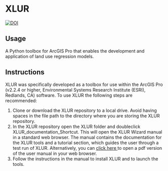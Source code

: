 # XLUR
[![DOI](https://zenodo.org/badge/209522783.svg)](https://zenodo.org/badge/latestdoi/209522783)
## Usage
A Python toolbox for ArcGIS Pro that enables the development and application of land use regression models.
## Instructions
XLUR was specifically developed as a toolbox for use within the ArcGIS Pro (v2.2.4 or higher, Environmental Systems Research Institute (ESRI), Redlands, CA) software. To use XLUR the following steps are recommended:
1. Clone or download the XLUR repository to a local drive. Avoid having spaces in the file path to the directory where you are storing the XLUR repository. 
2. In the XLUR repository open the XLUR folder and doubleclick XLUR_documentation_Shortcut. This will open the XLUR Wizard manual in a standard web browser. The manual contains the documentation for the XLUR tools and a tutorial section, which guides the user through a test run of XLUR. Alternatively, you can <a href="https://anmolter.github.io/XLUR/XLUR_documentation.pdf" type="application/pdf"> click here </a> to open a pdf version of the user manual in your web browser.
3. Follow the instructions in the manual to install XLUR and to launch the tools.  


